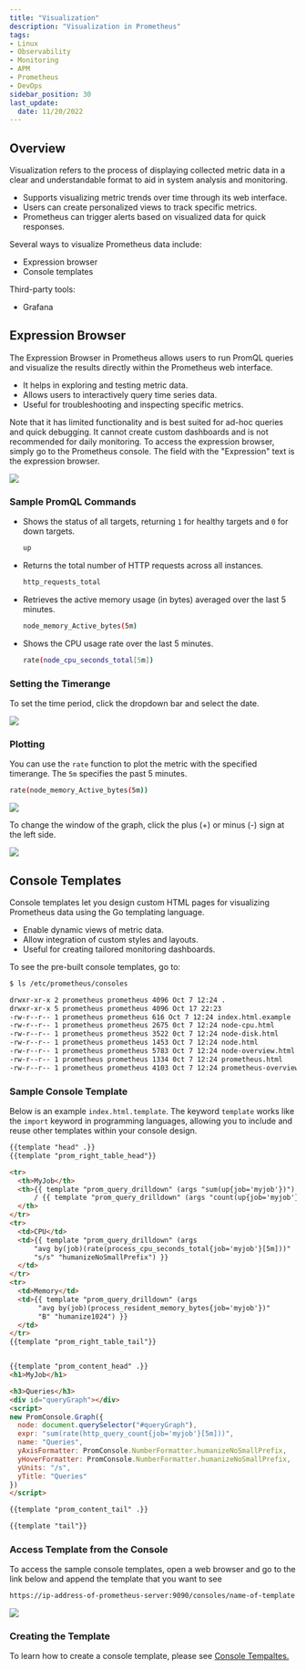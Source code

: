 ```yaml
---
title: "Visualization"
description: "Visualization in Prometheus"
tags: 
- Linux
- Observability
- Monitoring 
- APM
- Prometheus
- DevOps
sidebar_position: 30
last_update:
  date: 11/20/2022
---
```


## Overview

Visualization refers to the process of displaying collected metric data in a clear and understandable format to aid in system analysis and monitoring.

- Supports visualizing metric trends over time through its web interface.
- Users can create personalized views to track specific metrics.
- Prometheus can trigger alerts based on visualized data for quick responses.

Several ways to visualize Prometheus data include:

- Expression browser
- Console templates

Third-party tools:

- Grafana


## Expression Browser 

The Expression Browser in Prometheus allows users to run PromQL queries and visualize the results directly within the Prometheus web interface.

- It helps in exploring and testing metric data.
- Allows users to interactively query time series data.
- Useful for troubleshooting and inspecting specific metrics.

Note that it has limited functionality and is best suited for ad-hoc queries and quick debugging. It cannot create custom dashboards and is not recommended for daily monitoring. To access the expression browser, simply go to the Prometheus console. The field with the "Expression" text is the expression browser.

![](/img/docs/12112024-Observability-Prometheus-expression-browser-1.png)

### Sample PromQL Commands

- Shows the status of all targets, returning `1` for healthy targets and `0` for down targets.

    ```bash
    up
    ```

- Returns the total number of HTTP requests across all instances.

    ```bash
    http_requests_total
    ```

- Retrieves the active memory usage (in bytes) averaged over the last 5 minutes.

    ```bash
    node_memory_Active_bytes(5m)
    ```

- Shows the CPU usage rate over the last 5 minutes.

    ```bash
    rate(node_cpu_seconds_total[5m])
    ```



### Setting the Timerange

To set the time period, click the dropdown bar and select the date. 

![](/img/docs/12112024-Observability-Prometheus-expression-browser-2.png)


### Plotting 

You can use the `rate` function to plot the metric with the specified timerange. The `5m` specifies the past 5 minutes.

```bash
rate(node_memory_Active_bytes(5m)) 
```

![](/img/docs/12112024-Observability-Prometheus-expression-browser-3.png)

To change the window of the graph, click the plus (+) or minus (-) sign at the left side.

![](/img/docs/12112024-Observability-Prometheus-expression-browser-4.png)


## Console Templates 

Console templates let you design custom HTML pages for visualizing Prometheus data using the Go templating language.

- Enable dynamic views of metric data.
- Allow integration of custom styles and layouts.
- Useful for creating tailored monitoring dashboards.

To see the pre-built console templates, go to:

```bash
$ ls /etc/prometheus/consoles

drwxr-xr-x 2 prometheus prometheus 4096 Oct 7 12:24 .
drwxr-xr-x 5 prometheus prometheus 4096 Oct 17 22:23
-rw-r--r-- 1 prometheus prometheus 616 Oct 7 12:24 index.html.example
-rw-r--r-- 1 prometheus prometheus 2675 0ct 7 12:24 node-cpu.html
-rw-r--r-- 1 prometheus prometheus 3522 0ct 7 12:24 node-disk.html
-rw-r--r-- 1 prometheus prometheus 1453 Oct 7 12:24 node.html
-rw-r--r-- 1 prometheus prometheus 5783 Oct 7 12:24 node-overview.html
-rw-r--r-- 1 prometheus prometheus 1334 0ct 7 12:24 prometheus.html
-rw-r--r-- 1 prometheus prometheus 4103 Oct 7 12:24 prometheus-overview. html 
```

### Sample Console Template 

Below is an example `index.html.template`. The keyword `template` works like the `import` keyword in programming languages, allowing you to include and reuse other templates within your console design.

```html
{{template "head" .}}
{{template "prom_right_table_head"}}

<tr>
  <th>MyJob</th>
  <th>{{ template "prom_query_drilldown" (args "sum(up{job='myjob'})") }}
      / {{ template "prom_query_drilldown" (args "count(up{job='myjob'})") }}
  </th>
</tr>
<tr>
  <td>CPU</td>
  <td>{{ template "prom_query_drilldown" (args
      "avg by(job)(rate(process_cpu_seconds_total{job='myjob'}[5m]))"
      "s/s" "humanizeNoSmallPrefix") }}
  </td>
</tr>
<tr>
  <td>Memory</td>
  <td>{{ template "prom_query_drilldown" (args
       "avg by(job)(process_resident_memory_bytes{job='myjob'})"
       "B" "humanize1024") }}
  </td>
</tr>
{{template "prom_right_table_tail"}}


{{template "prom_content_head" .}}
<h1>MyJob</h1>

<h3>Queries</h3>
<div id="queryGraph"></div>
<script>
new PromConsole.Graph({
  node: document.querySelector("#queryGraph"),
  expr: "sum(rate(http_query_count{job='myjob'}[5m]))",
  name: "Queries",
  yAxisFormatter: PromConsole.NumberFormatter.humanizeNoSmallPrefix,
  yHoverFormatter: PromConsole.NumberFormatter.humanizeNoSmallPrefix,
  yUnits: "/s",
  yTitle: "Queries"
})
</script>

{{template "prom_content_tail" .}}

{{template "tail"}}
```

### Access Template from the Console 

To access the sample console templates, open a web browser and go to the link below and append the template that you want to see

```bash
https://ip-address-of-prometheus-server:9090/consoles/name-of-template 
```

![](/img/docs/12112024-Observability-Prometheus-console-template-1.png)


### Creating the Template 

To learn how to create a console template, please see [Console Tempaltes.](/docs/018-Observability/010-Prometheus-and-Grafana/031-Console-Templates.md)